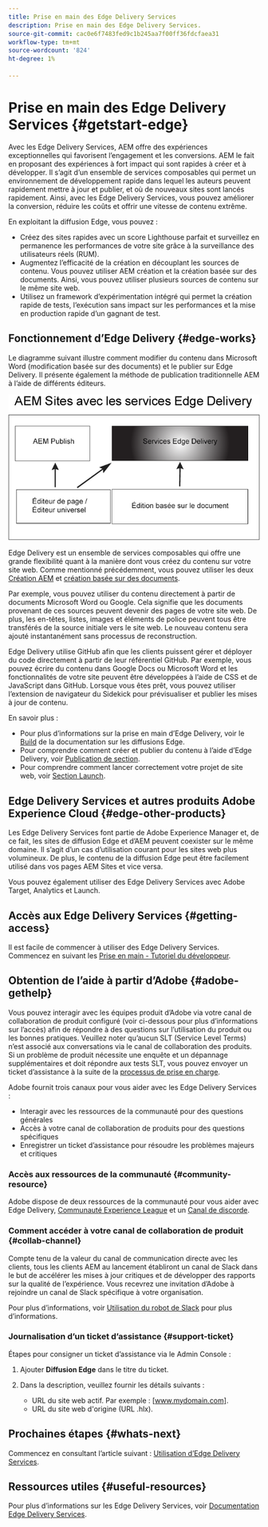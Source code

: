 ```yaml
---
title: Prise en main des Edge Delivery Services
description: Prise en main des Edge Delivery Services.
source-git-commit: cac0e6f7483fed9c1b245aa7f00ff36fdcfaea31
workflow-type: tm+mt
source-wordcount: '824'
ht-degree: 1%

---
```


# Prise en main des Edge Delivery Services {#getstart-edge}

Avec les Edge Delivery Services, AEM offre des expériences exceptionnelles qui favorisent l’engagement et les conversions. AEM le fait en proposant des expériences à fort impact qui sont rapides à créer et à développer. Il s’agit d’un ensemble de services composables qui permet un environnement de développement rapide dans lequel les auteurs peuvent rapidement mettre à jour et publier, et où de nouveaux sites sont lancés rapidement. Ainsi, avec les Edge Delivery Services, vous pouvez améliorer la conversion, réduire les coûts et offrir une vitesse de contenu extrême.

En exploitant la diffusion Edge, vous pouvez :

* Créez des sites rapides avec un score Lighthouse parfait et surveillez en permanence les performances de votre site grâce à la surveillance des utilisateurs réels (RUM).
* Augmentez l’efficacité de la création en découplant les sources de contenu. Vous pouvez utiliser AEM création et la création basée sur des documents. Ainsi, vous pouvez utiliser plusieurs sources de contenu sur le même site web.
* Utilisez un framework d’expérimentation intégré qui permet la création rapide de tests, l’exécution sans impact sur les performances et la mise en production rapide d’un gagnant de test.

## Fonctionnement d’Edge Delivery {#edge-works}

Le diagramme suivant illustre comment modifier du contenu dans Microsoft Word (modification basée sur des documents) et le publier sur Edge Delivery. Il présente également la méthode de publication traditionnelle AEM à l’aide de différents éditeurs.

![Architecture de diffusion Edge](assets/edgedelivery.png)

Edge Delivery est un ensemble de services composables qui offre une grande flexibilité quant à la manière dont vous créez du contenu sur votre site web. Comme mentionné précédemment, vous pouvez utiliser les deux [Création AEM](/help/sites-authoring/author.md) et [création basée sur des documents](https://www.hlx.live/docs/authoring).

Par exemple, vous pouvez utiliser du contenu directement à partir de documents Microsoft Word ou Google. Cela signifie que les documents provenant de ces sources peuvent devenir des pages de votre site web. De plus, les en-têtes, listes, images et éléments de police peuvent tous être transférés de la source initiale vers le site web. Le nouveau contenu sera ajouté instantanément sans processus de reconstruction.

Edge Delivery utilise GitHub afin que les clients puissent gérer et déployer du code directement à partir de leur référentiel GitHub. Par exemple, vous pouvez écrire du contenu dans Google Docs ou Microsoft Word et les fonctionnalités de votre site peuvent être développées à l’aide de CSS et de JavaScript dans GitHub. Lorsque vous êtes prêt, vous pouvez utiliser l’extension de navigateur du Sidekick pour prévisualiser et publier les mises à jour de contenu.

En savoir plus :

* Pour plus d’informations sur la prise en main d’Edge Delivery, voir le [Build](https://www.hlx.live/docs/#build) de la documentation sur les diffusions Edge.
* Pour comprendre comment créer et publier du contenu à l’aide d’Edge Delivery, voir [Publication de section](https://www.hlx.live/docs/authoring).
* Pour comprendre comment lancer correctement votre projet de site web, voir [Section Launch](https://www.hlx.live/docs/#launch).

## Edge Delivery Services et autres produits Adobe Experience Cloud {#edge-other-products}

Les Edge Delivery Services font partie de Adobe Experience Manager et, de ce fait, les sites de diffusion Edge et d’AEM peuvent coexister sur le même domaine. Il s’agit d’un cas d’utilisation courant pour les sites web plus volumineux. De plus, le contenu de la diffusion Edge peut être facilement utilisé dans vos pages AEM Sites et vice versa.

Vous pouvez également utiliser des Edge Delivery Services avec Adobe Target, Analytics et Launch.

## Accès aux Edge Delivery Services {#getting-access}

Il est facile de commencer à utiliser des Edge Delivery Services. Commencez en suivant les [Prise en main - Tutoriel du développeur](https://www.hlx.live/developer/tutorial).

## Obtention de l’aide à partir d’Adobe {#adobe-gethelp}

Vous pouvez interagir avec les équipes produit d’Adobe via votre canal de collaboration de produit configuré (voir ci-dessous pour plus d’informations sur l’accès) afin de répondre à des questions sur l’utilisation du produit ou les bonnes pratiques. Veuillez noter qu’aucun SLT (Service Level Terms) n’est associé aux conversations via le canal de collaboration des produits. Si un problème de produit nécessite une enquête et un dépannage supplémentaires et doit répondre aux tests SLT, vous pouvez envoyer un ticket d’assistance à la suite de la [processus de prise en charge](https://experienceleague.adobe.com/?lang=fr&amp;support-tab=home#support).

Adobe fournit trois canaux pour vous aider avec les Edge Delivery Services :

* Interagir avec les ressources de la communauté pour des questions générales
* Accès à votre canal de collaboration de produits pour des questions spécifiques
* Enregistrer un ticket d’assistance pour résoudre les problèmes majeurs et critiques

### Accès aux ressources de la communauté {#community-resource}

Adobe dispose de deux ressources de la communauté pour vous aider avec Edge Delivery, [Communauté Experience League](https://adobe.ly/3Q6kTKl) et un [Canal de discorde](https://discord.gg/YFTKQK8M).

### Comment accéder à votre canal de collaboration de produit {#collab-channel}

Compte tenu de la valeur du canal de communication directe avec les clients, tous les clients AEM au lancement établiront un canal de Slack dans le but de accélérer les mises à jour critiques et de développer des rapports sur la qualité de l’expérience. Vous recevrez une invitation d’Adobe à rejoindre un canal de Slack spécifique à votre organisation.

Pour plus d’informations, voir [Utilisation du robot de Slack](https://www.hlx.live/docs/slack) pour plus d’informations.

### Journalisation d’un ticket d’assistance {#support-ticket}

Étapes pour consigner un ticket d’assistance via le Admin Console :

1. Ajouter **Diffusion Edge** dans le titre du ticket.
2. Dans la description, veuillez fournir les détails suivants :

   * URL du site web actif. Par exemple : [www.mydomain.com].
   * URL du site web d&#39;origine (URL .hlx).

## Prochaines étapes {#whats-next}

Commencez en consultant l’article suivant : [Utilisation d’Edge Delivery Services](/help/edge/using.md).

## Ressources utiles {#useful-resources}

Pour plus d’informations sur les Edge Delivery Services, voir [Documentation Edge Delivery Services](https://www.hlx.live/docs/).
